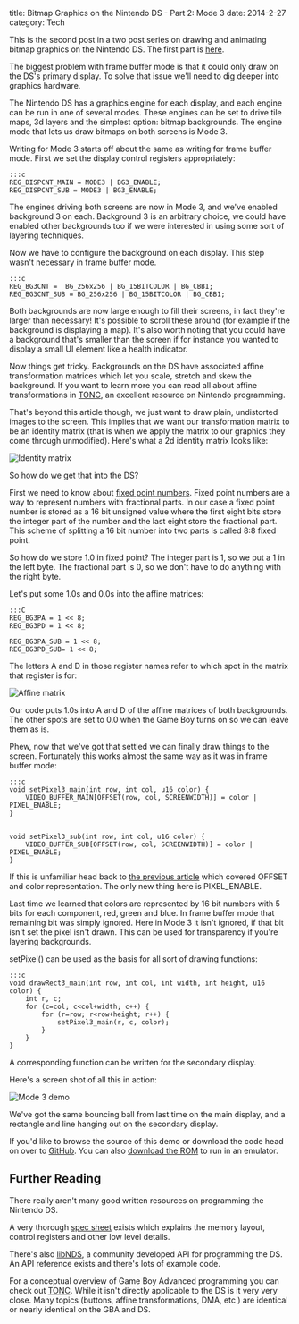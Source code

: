 title: Bitmap Graphics on the Nintendo DS - Part 2: Mode 3
date: 2014-2-27
category: Tech

This is the second post in a two post series on drawing and animating bitmap graphics on the Nintendo DS.
The first part is [here](bitmap-graphics-on-the-nintendo-ds-part-1-framebuffer-mode.html).

The biggest problem with frame buffer mode is that it could only draw on the DS's primary display.
To solve that issue we'll need to dig deeper into graphics hardware.

The Nintendo DS has a graphics engine for each display, and each engine can be run in one of several modes.
These engines can be set to drive tile maps, 3d layers and the simplest option: bitmap backgrounds.
The engine mode that lets us draw bitmaps on both screens is Mode 3.

Writing for Mode 3 starts off about the same as writing for frame buffer mode.
First we set the display control registers appropriately:

    :::c
    REG_DISPCNT_MAIN = MODE3 | BG3_ENABLE;
    REG_DISPCNT_SUB = MODE3 | BG3_ENABLE;

The engines driving both screens are now in Mode 3, and we've enabled background 3 on each.
Background 3 is an arbitrary choice, we could have enabled other backgrounds too if we were interested in using some sort of layering techniques.

Now we have to configure the background on each display.
This step wasn't necessary in frame buffer mode.

    :::c
    REG_BG3CNT =  BG_256x256 | BG_15BITCOLOR | BG_CBB1;
    REG_BG3CNT_SUB = BG_256x256 | BG_15BITCOLOR | BG_CBB1;

Both backgrounds are now large enough to fill their screens, in fact they're larger than necessary!
It's possible to scroll these around (for example if the background is displaying  a map).
It's also worth noting that you could have a background that's smaller than the screen if for instance you wanted to display a small UI element like a health indicator.

Now things get tricky.
Backgrounds on the DS have associated affine transformation matrices which let you scale, stretch and skew the background.
If you want to learn more you can read all about affine transformations in [TONC](http://www.coranac.com/tonc/text/affine.htm), an excellent resource on Nintendo programming.

That's beyond this article though, we just want to draw plain, undistorted images to the screen.
This implies that we want our transformation matrix to be an identity matrix (that is when we apply the matrix to our graphics they come through unmodified).
Here's what a 2d identity matrix looks like:

![Identity matrix](/images/identity_matrix.png)

So how do we get that into the DS?

First we need to know about [fixed point numbers](https://instruct1.cit.cornell.edu/Courses/ee476/Math/index.html).
Fixed point numbers are a way to represent numbers with fractional parts.
In our case a fixed point number is stored as a 16 bit unsigned value where the first eight bits store the integer part of the number and the last eight store the fractional part.
This scheme of splitting a 16 bit number into two parts is called 8:8 fixed point.

So how do we store 1.0 in fixed point?
The integer part is 1, so we put a 1 in the left byte.
The fractional part is 0, so we don't have to do anything with the right byte.

Let's put some 1.0s and 0.0s into the affine matrices:

    :::C
    REG_BG3PA = 1 << 8;
    REG_BG3PD = 1 << 8;

    REG_BG3PA_SUB = 1 << 8;
    REG_BG3PD_SUB= 1 << 8;

The letters A and D in those register names refer to which spot in the matrix that register is for:

![Affine matrix](/images/affinematrix.png)

Our code puts 1.0s into A and D of the affine matrices of both backgrounds.
The other spots are set to 0.0 when the Game Boy turns on so we can leave them as is.

Phew, now that we've got that settled we can finally draw things to the screen.
Fortunately this works almost the same way as it was in frame buffer mode:

    :::c
    void setPixel3_main(int row, int col, u16 color) {
        VIDEO_BUFFER_MAIN[OFFSET(row, col, SCREENWIDTH)] = color | PIXEL_ENABLE;
    }


    void setPixel3_sub(int row, int col, u16 color) {
        VIDEO_BUFFER_SUB[OFFSET(row, col, SCREENWIDTH)] = color | PIXEL_ENABLE;
    }

If this is unfamiliar head back to [the previous article](bitmap-graphics-on-the-nintendo-ds-part-1-framebuffer-mode.html) which covered OFFSET and color representation.
The only new thing here is PIXEL\_ENABLE.

Last time we learned that colors are represented by 16 bit numbers with 5 bits for each component, red, green and blue.
In frame buffer mode that remaining bit was simply ignored.
Here in Mode 3 it isn't ignored, if that bit isn't set the pixel isn't drawn.
This can be used for transparency if you're layering backgrounds.

setPixel() can be used as the basis for all sort of drawing functions:

    :::c
    void drawRect3_main(int row, int col, int width, int height, u16 color) {
        int r, c;
        for (c=col; c<col+width; c++) {
            for (r=row; r<row+height; r++) {
                setPixel3_main(r, c, color);
            }
        }
    }

A corresponding function can be written for the secondary display.

Here's a screen shot of all this in action:

![Mode 3 demo](/images/mode3.png)

We've got the same bouncing ball from last time on the main display, and a rectangle and line hanging out on the secondary display.

If you'd like to browse the source of this demo or download the code head on over to [GitHub](https://github.com/pmallory/nds_mode3_bitmaps).
You can also [download the ROM](/static/bin/nds_mode3_bitmaps.nds) to run in an emulator.

Further Reading
---------------
There really aren't many good written resources on programming the Nintendo DS.

A very thorough [spec sheet](http://nocash.emubase.de/gbatek.htm) exists which explains the memory layout, control registers and other low level details.

There's also [libNDS](http://libnds.devkitpro.org/), a community developed API for programming the DS.
An API reference exists and there's lots of example code.

For a conceptual overview of Game Boy Advanced programming you can check out [TONC](http://www.coranac.com/tonc).
While it isn't directly applicable to the DS is it very very close.
Many topics (buttons, affine transformations, DMA, etc ) are identical or nearly identical on the GBA and DS.
